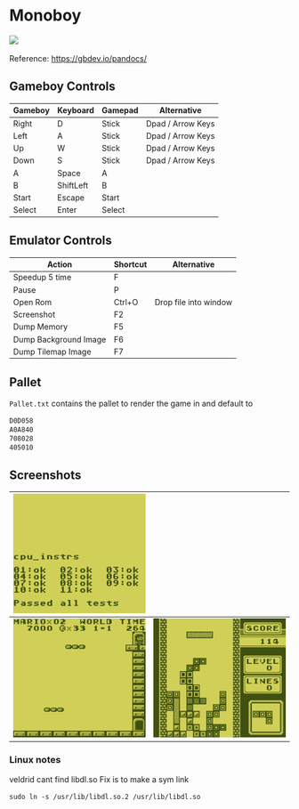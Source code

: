 <p align="center">
    <h1>Monoboy</h1>
    <img src="./Icon.ico">
</p>

Reference: https://gbdev.io/pandocs/

## Gameboy Controls

| Gameboy | Keyboard  | Gamepad | Alternative       |
| ------- | --------- | ------- | ----------------- |
| Right   | D         | Stick   | Dpad / Arrow Keys |
| Left    | A         | Stick   | Dpad / Arrow Keys |
| Up      | W         | Stick   | Dpad / Arrow Keys |
| Down    | S         | Stick   | Dpad / Arrow Keys |
| A       | Space     | A       |                   |
| B       | ShiftLeft | B       |                   |
| Start   | Escape    | Start   |                   |
| Select  | Enter     | Select  |                   |

## Emulator Controls

| Action                | Shortcut | Alternative           |
| --------------------- | -------- | --------------------- |
| Speedup 5 time        | F        |                       |
| Pause                 | P        |                       |
| Open Rom              | Ctrl+O   | Drop file into window |
| Screenshot            | F2       |                       |
| Dump Memory           | F5       |                       |
| Dump Background Image | F6       |                       |
| Dump Tilemap Image    | F7       |                       |

## Pallet

`Pallet.txt` contains the pallet to render the game in and default to
```
D0D058
A0A840
708028
405010
```

## Screenshots


| ![blargg's cpu_instrs passing](Images/cpu_instrs.png) |                              | 
| ----------------------------------------------------  | ---------------------------- |
| ![Super Marioland](Images/Super%20Marioland.png)      | ![Tetris](Images/Tetris.png) |


### Linux notes
veldrid cant find libdl.so
Fix is to make a sym link
```
sudo ln -s /usr/lib/libdl.so.2 /usr/lib/libdl.so
```
